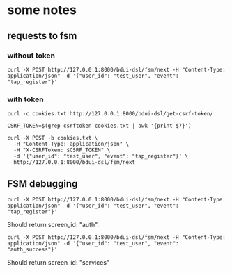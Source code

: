 # some notes

## requests to fsm
### without token
```
curl -X POST http://127.0.0.1:8000/bdui-dsl/fsm/next -H "Content-Type: application/json" -d '{"user_id": "test_user", "event": "tap_register"}'
```

### with token
```
curl -c cookies.txt http://127.0.0.1:8000/bdui-dsl/get-csrf-token/
```

```
CSRF_TOKEN=$(grep csrftoken cookies.txt | awk '{print $7}')

curl -X POST -b cookies.txt \
  -H "Content-Type: application/json" \
  -H "X-CSRFToken: $CSRF_TOKEN" \
  -d '{"user_id": "test_user", "event": "tap_register"}' \
  http://127.0.0.1:8000/bdui-dsl/fsm/next
```

## FSM debugging
```
curl -X POST http://127.0.0.1:8000/bdui-dsl/fsm/next -H "Content-Type: application/json" -d '{"user_id": "test_user", "event": "tap_register"}'
```
Should return screen_id: "auth".


```
curl -X POST http://127.0.0.1:8000/bdui-dsl/fsm/next -H "Content-Type: application/json" -d '{"user_id": "test_user", "event": "auth_success"}'
```
Should return screen_id: "services"

